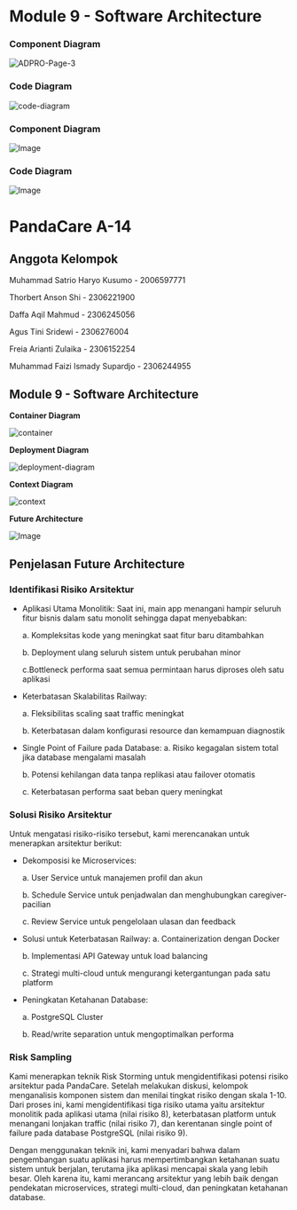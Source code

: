 # Module 9 - Software Architecture

### Component Diagram
![ADPRO-Page-3](https://github.com/user-attachments/assets/af9c111d-5bc5-4f11-803c-7fbb09632d5a)

### Code Diagram
![code-diagram](https://github.com/user-attachments/assets/86884c08-705a-4306-a631-ab0c5c1fa0e0)

### Component Diagram

![Image](https://github.com/user-attachments/assets/00436c7d-abfa-45e7-9780-d26e3f975c1c)

### Code Diagram

![Image](https://github.com/user-attachments/assets/95ca60a4-aa08-4182-8c6b-d137bddd7c71)

# PandaCare A-14

## Anggota Kelompok
Muhammad Satrio Haryo Kusumo - 2006597771

Thorbert Anson Shi - 2306221900

Daffa Aqil Mahmud - 2306245056

Agus Tini Sridewi - 2306276004

Freia Arianti Zulaika - 2306152254

Muhammad Faizi Ismady Supardjo - 2306244955


## Module 9 - Software Architecture

**Container Diagram**

![container](https://github.com/user-attachments/assets/046b5468-85c6-41dc-a002-511bb7f8430a)

**Deployment Diagram**

![deployment-diagram](https://github.com/user-attachments/assets/c406082c-f6d8-4fc4-9468-605d0db57741)

**Context Diagram**

![context](https://github.com/user-attachments/assets/0da4304c-c497-403c-a6c6-3ed159b7c667)

**Future Architecture**

![Image](https://github.com/user-attachments/assets/c97cbe0c-8c84-4fba-a4c0-078d4919ca8f)

## Penjelasan Future Architecture

### Identifikasi Risiko Arsitektur 
- Aplikasi Utama Monolitik: Saat ini, main app menangani hampir seluruh fitur bisnis dalam satu monolit sehingga dapat menyebabkan:

    a. Kompleksitas kode yang meningkat saat fitur baru ditambahkan
    
    b. Deployment ulang seluruh sistem untuk perubahan minor
    
    c.Bottleneck performa saat semua permintaan harus diproses oleh satu aplikasi

- Keterbatasan Skalabilitas Railway:

    a. Fleksibilitas scaling saat traffic meningkat
    
    b. Keterbatasan dalam konfigurasi resource dan kemampuan diagnostik

- Single Point of Failure pada Database:
    a. Risiko kegagalan sistem total jika database mengalami masalah
    
    b. Potensi kehilangan data tanpa replikasi atau failover otomatis

    c. Keterbatasan performa saat beban query meningkat

### Solusi Risiko Arsitektur

Untuk mengatasi risiko-risiko tersebut, kami merencanakan untuk menerapkan arsitektur berikut:
- Dekomposisi ke Microservices:
   
    a. User Service untuk manajemen profil dan akun

    b. Schedule Service untuk penjadwalan dan menghubungkan caregiver-pacilian

    c. Review Service untuk pengelolaan ulasan dan feedback

- Solusi untuk Keterbatasan Railway:
    a. Containerization dengan Docker

    b. Implementasi API Gateway untuk load balancing

    c. Strategi multi-cloud untuk mengurangi ketergantungan pada satu platform

- Peningkatan Ketahanan Database:

    a. PostgreSQL Cluster

    b. Read/write separation untuk mengoptimalkan performa

### Risk Sampling

Kami menerapkan teknik Risk Storming untuk mengidentifikasi potensi risiko arsitektur pada PandaCare. Setelah melakukan diskusi, kelompok menganalisis komponen sistem dan menilai tingkat risiko dengan skala 1-10. Dari proses ini, kami mengidentifikasi tiga risiko utama yaitu arsitektur monolitik pada aplikasi utama (nilai risiko 8), keterbatasan platform untuk menangani lonjakan traffic (nilai risiko 7), dan kerentanan single point of failure pada database PostgreSQL (nilai risiko 9).

Dengan menggunakan teknik ini, kami menyadari bahwa dalam pengembangan suatu aplikasi harus mempertimbangkan ketahanan suatu sistem untuk berjalan, terutama jika aplikasi mencapai skala yang lebih besar. Oleh karena itu, kami merancang arsitektur yang lebih baik dengan pendekatan microservices, strategi multi-cloud, dan peningkatan ketahanan database.
